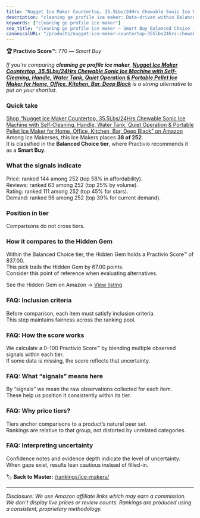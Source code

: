 ```yaml
---
title: "Nugget Ice Maker Countertop, 35.5Lbs/24Hrs Chewable Sonic Ice Machine with Self-Cleaning, Handle, Water Tank, Quiet Operation & Portable Pellet Ice Maker for Home, Office, Kitchen, Bar, Deep Black"
description: "cleaning ge profile ice maker: Data-driven within Balanced Choice ranking using the Practivio Score™. Positioned by quality, value, demand, findability, moment…"
keywords: ["cleaning ge profile ice maker"]
seo_title: "cleaning ge profile ice maker — Smart Buy Balanced Choice (2025)"
canonicalURL: "/products/nugget-ice-maker-countertop-355lbs24hrs-chewable-sonic-ice-machine-with-self-cleaning-handle-water-tank-quiet-operation-portable-pellet-ice-maker-for-home-office-kitchen-bar-deep-black-B0DBHPPXXS/"
---
```


**🏆 Practivio Score™:** 770 — _Smart Buy_


*If you're comparing **cleaning ge profile ice maker**, **[Nugget Ice Maker Countertop, 35.5Lbs/24Hrs Chewable Sonic Ice Machine with Self-Cleaning, Handle, Water Tank, Quiet Operation & Portable Pellet Ice Maker for Home, Office, Kitchen, Bar, Deep Black](https://www.amazon.com/dp/B0DBHPPXXS?tag=practivio-20)** is a strong alternative to put on your shortlist.*
### Quick take
[Shop “Nugget Ice Maker Countertop, 35.5Lbs/24Hrs Chewable Sonic Ice Machine with Self-Cleaning, Handle, Water Tank, Quiet Operation & Portable Pellet Ice Maker for Home, Office, Kitchen, Bar, Deep Black” on Amazon](https://www.amazon.com/dp/B0DBHPPXXS?tag=practivio-20)
Among Ice Makerses, this Ice Makers places **38 of 252**.  
It is classified in the **Balanced Choice tier**, where Practivio recommends it as a **Smart Buy**.

### What the signals indicate
Price: ranked 144 among 252 (top 58% in affordability).  
Reviews: ranked 63 among 252 (top 25% by volume).  
Rating: ranked 111 among 252 (top 45% for stars).  
Demand: ranked 96 among 252 (top 39% for current demand).

### Position in tier
Comparisons do not cross tiers.

### How it compares to the Hidden Gem
Within the Balanced Choice tier, the Hidden Gem holds a Practivio Score™ of 837.00.  
This pick trails the Hidden Gem by 67.00 points.  
Consider this point of reference when evaluating alternatives.  

See the Hidden Gem on Amazon → [View listing](https://www.amazon.com/dp/B0C32SGKMJ?tag=practivio-20)

### FAQ: Inclusion criteria
Before comparison, each item must satisfy inclusion criteria.  
This step maintains fairness across the ranking pool.

### FAQ: How the score works
We calculate a 0–100 Practivio Score™ by blending multiple observed signals within each tier.  
If some data is missing, the score reflects that uncertainty.

### FAQ: What “signals” means here
By “signals” we mean the raw observations collected for each item.  
These help us position it consistently within its tier.

### FAQ: Why price tiers?
Tiers anchor comparisons to a product’s natural peer set.  
Rankings are relative to that group, not distorted by unrelated categories.

### FAQ: Interpreting uncertainty
Confidence notes and evidence depth indicate the level of uncertainty.  
When gaps exist, results lean cautious instead of filled-in.


🏷️ **Back to Master:** [/rankings/ice-makers/](/rankings/ice-makers/)

---
_Disclosure: We use Amazon affiliate links which may earn a commission. We don’t display live prices or review counts. Rankings are produced using a consistent, proprietary methodology._
